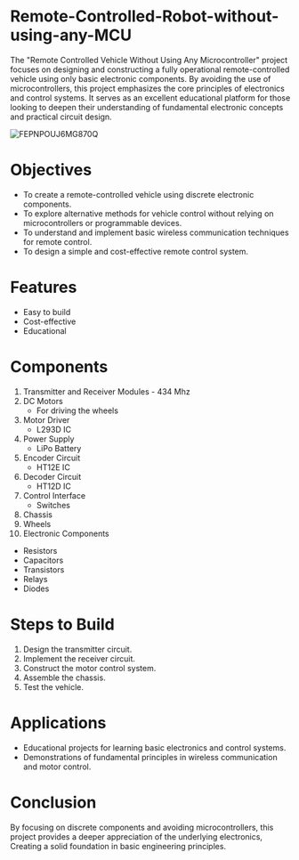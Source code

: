 # Remote-Controlled-Robot-without-using-any-MCU
The "Remote Controlled Vehicle Without Using Any Microcontroller" project focuses on designing and constructing a fully operational remote-controlled vehicle using only basic electronic components.
By avoiding the use of microcontrollers, this project emphasizes the core principles of electronics and control systems. 
It serves as an excellent educational platform for those looking to deepen their understanding of fundamental electronic concepts and practical circuit design.

![FEPNPOUJ6MG870Q](https://github.com/monil667/Remote-Controlled-Robot-without-using-any-MCU/assets/114842275/736e9c70-7f97-4a8e-950f-798a0e5c177a)

# Objectives
- To create a remote-controlled vehicle using discrete electronic components.
- To explore alternative methods for vehicle control without relying on microcontrollers or programmable devices.
- To understand and implement basic wireless communication techniques for remote control.
- To design a simple and cost-effective remote control system.

# Features

- Easy to build
- Cost-effective
- Educational

# Components

1. Transmitter and Receiver Modules - 434 Mhz
2. DC Motors
   - For driving the wheels
3. Motor Driver
   - L293D IC
4. Power Supply
   - LiPo Battery
5. Encoder Circuit
   - HT12E IC
6. Decoder Circuit
   - HT12D IC
7. Control Interface
   - Switches
8. Chassis
9. Wheels 
10. Electronic Components
   - Resistors
   - Capacitors
   - Transistors
   - Relays
   - Diodes

# Steps to Build

1. Design the transmitter circuit.
2. Implement the receiver circuit.
3. Construct the motor control system.
4. Assemble the chassis.
5. Test the vehicle.

# Applications
- Educational projects for learning basic electronics and control systems.
- Demonstrations of fundamental principles in wireless communication and motor control.

# Conclusion
By focusing on discrete components and avoiding microcontrollers, this project provides a deeper appreciation of the underlying electronics, Creating a solid foundation in basic engineering principles.



